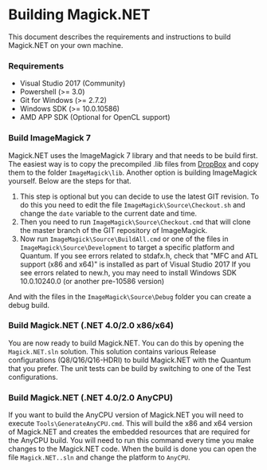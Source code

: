 # Building Magick.NET

This document describes the requirements and instructions to build Magick.NET on your own machine.

### Requirements

- Visual Studio 2017 (Community)
- Powershell (>= 3.0)
- Git for Windows (>= 2.7.2)
- Windows SDK (>= 10.0.10586)
- AMD APP SDK (Optional for OpenCL support)

### Build ImageMagick 7

Magick.NET uses the ImageMagick 7 library and that needs to be build first. The easiest way is to copy the precompiled .lib files from
[DropBox](https://www.dropbox.com/sh/5m3zllq81n4eyhm/AACQFGl4PKi9xnd15EbU5S1Ia?dl=0) and copy them to the folder `ImageMagick\lib`.
Another option is building ImageMagick yourself. Below are the steps for that.

1. This step is optional but you can decide to use the latest GIT revision. To do this you need to edit the file `ImageMagick\Source\Checkout.sh`
   and change the `date` variable to the current date and time.
2. Then you need to run `ImageMagick\Source\Checkout.cmd` that will clone the master branch of the GIT repository of ImageMagick.
3. Now run `ImageMagick\Source\BuildAll.cmd` or one of the files in `ImageMagick\Source\Development` to target a specific platform and Quantum.
	If you see errors related to stdafx.h, check that "MFC and ATL support (x86 and x64)" is installed as part of Visual Studio 2017
	If you see errors related to new.h, you may need to install Windows SDK 10.0.10240.0 (or another pre-10586 version)

And with the files in the `ImageMagick\Source\Debug` folder you can create a debug build.

### Build Magick.NET (.NET 4.0/2.0 x86/x64)

You are now ready to build Magick.NET. You can do this by opening the `Magick.NET.sln` solution.
This solution contains various Release configurations (Q8/Q16/Q16-HDRI) to build Magick.NET with the Quantum that you prefer.
The unit tests can be build by switching to one of the Test configurations.

### Build Magick.NET (.NET 4.0/2.0 AnyCPU)

If you want to build the AnyCPU version of Magick.NET you will need to execute `Tools\GenerateAnyCPU.cmd`.
This will build the x86 and x64 version of Magick.NET and creates the embedded resources that are required for the AnyCPU build.
You will need to run this command every time you make changes to the Magick.NET code.
When the build is done you can open the file `Magick.NET..sln` and change the platform to `AnyCPU`.
